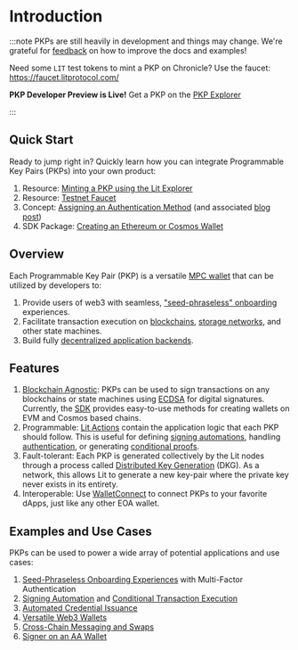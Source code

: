 # Introduction

:::note
PKPs are still heavily in development and things may change. We're grateful for [feedback](https://forms.gle/4UJNRcQspZyvsTHt8) on how to improve the docs and examples!

Need some `LIT` test tokens to mint a PKP on Chronicle? Use the faucet: https://faucet.litprotocol.com/

**PKP Developer Preview is Live!**
Get a PKP on the [PKP Explorer](https://explorer.litprotocol.com/mint-pkp)

:::

## Quick Start

Ready to jump right in? Quickly learn how you can integrate Programmable Key Pairs (PKPs) into your own product:

1. Resource: [Minting a PKP using the Lit Explorer](https://explorer.litprotocol.com/mint-pkp)
2. Resource: [Testnet Faucet](https://chronicle-faucet-app.vercel.app/)
3. Concept: [Assigning an Authentication Method](/pkp/authHelpers) (and associated [blog post](https://spark.litprotocol.com/how-authentication-works-with-pkps/))
4. SDK Package: [Creating an Ethereum or Cosmos Wallet](https://github.com/LIT-Protocol/js-sdk/tree/master/packages/pkp-client) 

## Overview

Each Programmable Key Pair (PKP) is a versatile [MPC wallet](/resources/pkpsAsWallet) that can be utilized by developers to:

1. Provide users of web3 with seamless, ["seed-phraseless" onboarding](https://spark.litprotocol.com/wallet-abstraction-with-google-oauth/) experiences.
2. Facilitate transaction execution on [blockchains](https://www.youtube.com/watch?v=zJEVPH1UUxM), [storage networks](https://github.com/LIT-Protocol/key-did-provider-secp256k1), and other state machines.
3. Build fully [decentralized application backends](/resources/pkpsAndActions#why-is-this-useful).

## Features

1. [Blockchain Agnostic](/resources/supportedChains#programmable-key-pairs): PKPs can be used to sign transactions on any blockchains or state machines using [ECDSA](https://blog.cloudflare.com/ecdsa-the-digital-signature-algorithm-of-a-better-internet/) for digital signatures. Currently, the [SDK](https://github.com/LIT-Protocol/js-sdk/tree/master/packages/pkp-client) provides easy-to-use methods for creating wallets on EVM and Cosmos based chains. 
2. Programmable: [Lit Actions](/LitActions/intro) contain the application logic that each PKP should follow. This is useful for defining [signing automations](/automated-portfolio-rebalancing-uniswap/), handling [authentication](/pkp/authHelpers#example-setting-auth-context-with-lit-actions), or generating [conditional proofs](/LitActions/workingWithActions/conditionalSigning).  
3. Fault-tolerant: Each PKP is generated collectively by the Lit nodes through a process called [Distributed Key Generation](https://en.wikipedia.org/wiki/Distributed_key_generation) (DKG). As a network, this allows Lit to generate a new key-pair where the private key never exists in its entirety. 
4. Interoperable: Use [WalletConnect](https://github.com/LIT-Protocol/pkp-walletconnect) to connect PKPs to your favorite dApps, just like any other EOA wallet.

## Examples and Use Cases

PKPs can be used to power a wide array of potential applications and use cases:

1. [Seed-Phraseless Onboarding Experiences](https://spark.litprotocol.com/wallet-abstraction-with-google-oauth/) with Multi-Factor Authentication
2. [Signing Automation](/LitActions/workingWithActions/singleExecution#event-listening) and [Conditional Transaction Execution](https://spark.litprotocol.com/automated-portfolio-rebalancing-uniswap/)
3. [Automated Credential Issuance](https://spark.litprotocol.com/krebitxlitactions/)
4. [Versatile Web3 Wallets](https://github.com/DustilDawn/Magic)
5. [Cross-Chain Messaging and Swaps](https://spark.litprotocol.com/xchain-bridging-yacht-lit-swap/)
6. [Signer on an AA Wallet](https://spark.litprotocol.com/account-abstraction-and-mpc/)